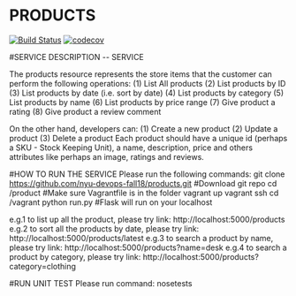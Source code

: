 # PRODUCTS
[![Build Status](https://travis-ci.org/nyu-devops-fall18/products.svg?branch=master)](https://travis-ci.org/nyu-devops-fall18/products)
[![codecov](https://codecov.io/gh/nyu-devops-fall18/products/branch/master/graph/badge.svg)](https://codecov.io/gh/nyu-devops-fall18/products)

#SERVICE DESCRIPTION -- SERVICE

The products resource represents the store items that the customer can perform the following operations: 
(1) List All products
(2) List products by ID
(3) List products by date (i.e. sort by date)
(4) List products by category
(5) List products by name
(6) List products by price range
(7) Give product a rating
(8) Give product a review comment

On the other hand, developers can:
(1) Create a new product
(2) Update a product
(3) Delete a product
Each product should have a unique id (perhaps a SKU - Stock Keeping Unit), a name, description, price and others attributes like perhaps an image, ratings and reviews.


#HOW TO RUN THE SERVICE
Please run the following commands:
git clone https://github.com/nyu-devops-fall18/products.git  #Download git repo
cd /product     #Make sure Vagrantfile is in the folder
vagrant up
vagrant ssh
cd /vagrant
python run.py   #Flask will run on your localhost

e.g.1 to list up all the product, please try link: http://localhost:5000/products
e.g.2 to sort all the products by date, please try link: http://localhost:5000/products/latest
e.g.3 to search a product by name, please try link: http://localhost:5000/products?name=desk
e.g.4 to search a product by category, please try link: http://localhost:5000/products?category=clothing 

#RUN UNIT TEST
Please run command:
nosetests

